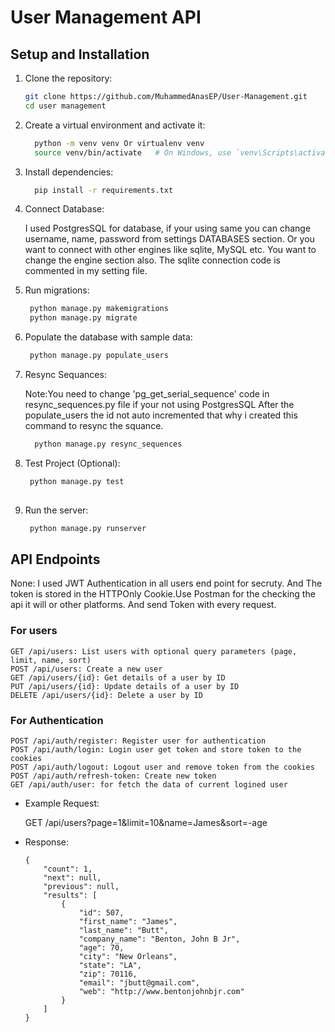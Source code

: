 # User Management API

## Setup and Installation

1. Clone the repository:
   ```bash
   git clone https://github.com/MuhammedAnasEP/User-Management.git
   cd user management
   
2. Create a virtual environment and activate it:

   ```bash
     python -m venv venv Or virtualenv venv
     source venv/bin/activate   # On Windows, use `venv\Scripts\activate`

3. Install dependencies:

   ```bash
     pip install -r requirements.txt

4. Connect Database:
   
     I used PostgresSQL for database,
     if your using same you can change username, name, password from settings DATABASES section.
     Or you want to connect with other engines like sqlite, MySQL etc. You want to change the engine section also.
     The sqlite connection code is commented in my setting file.

5. Run migrations:
 
   ```bash
    python manage.py makemigrations
    python manage.py migrate

6. Populate the database with sample data:
   ```bash
    python manage.py populate_users

7. Resync Sequances:

     Note:You need to change 'pg_get_serial_sequence' code in resync_sequences.py file if your not using PostgresSQL
         After the populate_users the id not auto incremented that why i created this command to resync the squance.

   ```bash
     python manage.py resync_sequences

8. Test Project (Optional):

   ```bash
    python manage.py test
  
9. Run the server:
    
   ```bash
    python manage.py runserver

## API Endpoints

  None: I used JWT Authentication in all users end point for secruty. And The token is stored in the HTTPOnly Cookie.Use Postman for the checking the api it will or other
        platforms. And send Token with every request.

  ### For users
    GET /api/users: List users with optional query parameters (page, limit, name, sort)
    POST /api/users: Create a new user
    GET /api/users/{id}: Get details of a user by ID
    PUT /api/users/{id}: Update details of a user by ID
    DELETE /api/users/{id}: Delete a user by ID

  ### For Authentication
    POST /api/auth/register: Register user for authentication
    POST /api/auth/login: Login user get token and store token to the cookies
    POST /api/auth/logout: Logout user and remove token from the cookies
    POST /api/auth/refresh-token: Create new token
    GET /api/auth/user: for fetch the data of current logined user
  

- Example Request:
  
   GET /api/users?page=1&limit=10&name=James&sort=-age

- Response:
   ```
   {
       "count": 1,
       "next": null,
       "previous": null,
       "results": [
           {
               "id": 507,
               "first_name": "James",
               "last_name": "Butt",
               "company_name": "Benton, John B Jr",
               "age": 70,
               "city": "New Orleans",
               "state": "LA",
               "zip": 70116,
               "email": "jbutt@gmail.com",
               "web": "http://www.bentonjohnbjr.com"
           }
       ]
   }
